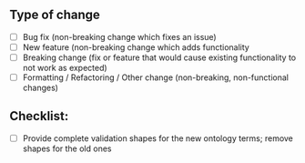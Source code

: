 ## Type of change

- [ ] Bug fix (non-breaking change which fixes an issue)
- [ ] New feature (non-breaking change which adds functionality
- [ ] Breaking change (fix or feature that would cause existing functionality to not work as expected)
- [ ] Formatting / Refactoring / Other change (non-breaking, non-functional changes)

## Checklist: 
- [ ] Provide complete validation shapes for the new ontology terms; remove shapes for the old ones

